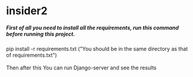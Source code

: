# insider2
##### First of all you need to install all the requirements, run this command before running this project.<br />
pip install -r requirements.txt ("You should be in the same directory as that of requirements.txt")
<br />
<br />
Then after this You can run Django-server and see the results

